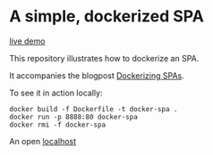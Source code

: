 # A simple, dockerized SPA

[live demo](https://dockerized-spa.now.sh)

This repository illustrates how to dockerize an SPA.

It accompanies the blogpost [Dockerizing SPAs]().

To see it in action locally:

```
docker build -f Dockerfile -t docker-spa .
docker run -p 8888:80 docker-spa
docker rmi -f docker-spa
```

An open [localhost](http://localhost:8888)